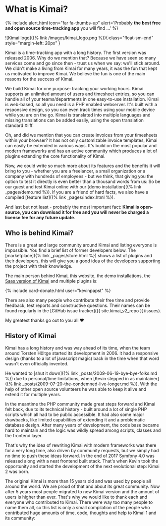 
# What is Kimai?

{% include alert.html icon="far fa-thumbs-up" alert='Probably <strong>the best free and open source time-tracking app</strong> you will find ...' %}

![Kimai logo]({% link /images/kimai_logo.png %}){:class="float-sm-end" style="margin-left: 20px" }

Kimai is a time-tracking app with a long history. The first version was released 2006. Why do we mention that?
Because we have seen so many services come and go since then - trust us when we say: we'll stick around.
We didn't make a living from Kimai for many years, it was the fun that kept us motivated to improve Kimai.
We believe the fun is one of the main reasons for the success of Kimai.

We build Kimai for one purpose: tracking your working hours. Kimai supports an unlimited amount of users and timesheet entries,
so you can handle all of your teams/departments in one easy-to-use installation.
Kimai is web-based, so all you need is a PHP enabled webserver.
It's built with a responsive design, so you can even track times using your mobile device while you are on the go.
Kimai is translated into multiple languages and missing translations can be added easily, using the open translation standard Xliff.

Oh, and did we mention that you can create invoices from your timesheets within your browser? It has not only customizable
invoice templates, Kimai can easily be extended in various ways. It's build on the most popular and modern frameworks and has an active community
which produces a lot of plugins extending the core functionality of Kimai.

Now, we could write so much more about its features and the benefits it will bring to you - whether you are a freelancer,
a small organization or a company with hundreds of employees - but we think, that giving you the option to test it directly is even better than a thousand words from us:
So be our guest and test Kimai online with our [demo installation]({% link _pages/demo.md %}). If you are a friend of hard facts, we also have a compiled [feature list]({% link _pages/index.html %}).

And last but not least - probably the most important fact: **Kimai is open-source, you can download it for free and you will never be charged a license fee for any future update**.

## Who is behind Kimai?

There is a great and large community around Kimai and listing everyone is impossible. You find a brief list of former developers below.
The [marketplace]({% link _pages/store.html %}) shows a list of plugins and their developers, this will give you a good idea of the developers
supporting the project with their knowledge.

The main person behind Kimai, this website, the demo installations, the [Saas version of Kimai](https://www.kimai.cloud) and multiple plugins is:

{% include card-donate.html user="kevinpapst" %}

There are also many people who contribute their free time and provide feedback, test reports and constructive questions.
Their names can be found regularly in the [GitHub issue tracker]({{ site.kimai_v2_repo }}/issues).

My greatest thanks go out to you all ❤️

## History of Kimai

Kimai has a long history and was way ahead of its time, when the team around Torsten Höltge started its development in 2006.
It had a responsive design (thanks to a lot of javascript magic) back in the time when that word wasn't even officially invented.

He wanted to [shut it down]({% link _posts/2009-06-19-bye-bye-folks.md %}) due to personal/time limitations, when [Kevin stepped in as maintainer]({% link _posts/2009-07-20-the-condemned-live-longer.md %}).
With the help of other open source volunteers he was able to keep it alive and extend it for multiple years.

In the meantime the PHP community made great steps forward and Kimai felt back, due to its technical history - built around a lot of single PHP scripts which all had to be public accessible.
It had also some major drawbacks, like limited capabilities of extending it and a problematic database design. After many years of development, the code base became hard to maintain and the logic was wildly spread among scripts, classes and the frontend layer.

That's why the idea of rewriting Kimai with modern frameworks was there for a very long time, also driven by community requests, but we simply had no time to push these ideas forward.
In the end of 2017 Symfony 4.0 was released along with a neat frontend built stack.
That's when Kevin took the opportunity and started the development of the next evolutional step: Kimai 2 was born.

The original Kimai is more than 15 years old and was used by people all around the world. We are proud of that and about its great community.
Now after 5 years most people migrated to new Kimai version and the amount of users is higher than ever.
That's why we would like to thank each and everyone who contributed to Kimai.
There were way too many people to name them all, so this list is only a small compilation of the people who contributed huge amounts of time, code, thoughts and help to Kimai 1 and its community:
